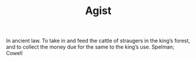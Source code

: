 ---
title: Agist
letter: A
permalink: "/definitions/agist.html"
body: In ancient law. To take in and feed the cattle of straugers in the king’s forest,
  and to collect the money due for the same to the king’s use. Spelman; Cowell
published_at: '2018-07-07'
source: Black's Law Dictionary
layout: post
---